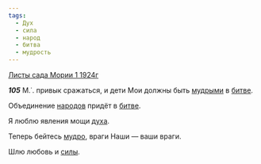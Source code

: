 ```yaml
---
tags:
  - Дух
  - сила
  - народ
  - битва
  - мудрость
---
```


[Листы сада Мории 1 1924г](https://127.0.0.1:4002/agni/1924)

___105___
М.˙. привык сражаться, и дети Мои должны быть [мудрыми](../../../tags/#мудрость) в [битве](../../../tags/#битва).   

Объединение [народов](../../../tags/#народ) придёт в [битве](../../../tags/#битва).   

Я люблю явления мощи [духа](../../../tags/#Дух).   

Теперь бейтесь [мудро](../../../tags/#мудрость), враги Наши — ваши враги.   

Шлю любовь и [силы](../../../tags/#сила).   

